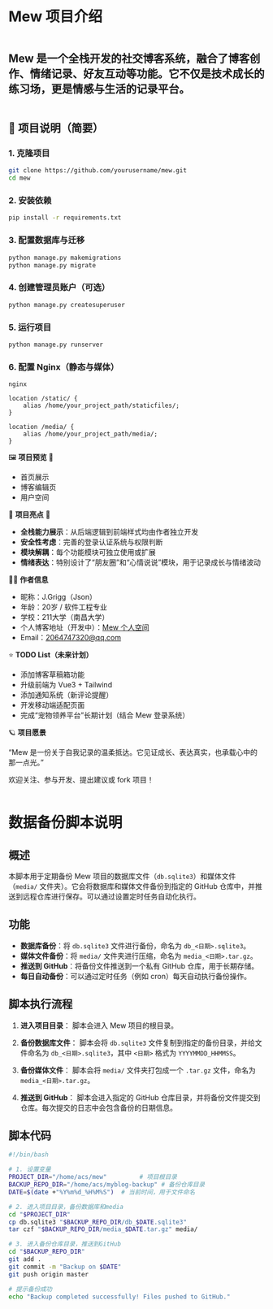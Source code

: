 

# Mew 项目介绍
```
```
## Mew 是一个全栈开发的社交博客系统，融合了博客创作、情绪记录、好友互动等功能。它不仅是技术成长的练习场，更是情感与生活的记录平台。
```

```
## 🚀 项目说明（简要）

### 1. 克隆项目

```bash
git clone https://github.com/yourusername/mew.git
cd mew
```

### 2. 安装依赖

```bash
pip install -r requirements.txt
```

### 3. 配置数据库与迁移

```bash
python manage.py makemigrations
python manage.py migrate
```

### 4. 创建管理员账户（可选）

```bash
python manage.py createsuperuser
```

### 5. 运行项目

```bash
python manage.py runserver
```

### 6. 配置 Nginx（静态与媒体）

```nginx
nginx

location /static/ {
    alias /home/your_project_path/staticfiles/;
}

location /media/ {
    alias /home/your_project_path/media/;
}
```

🖼️ **项目预览** 🎨

* 首页展示
* 博客编辑页
* 用户空间

📌 **项目亮点** 🎯

* **全栈能力展示**：从后端逻辑到前端样式均由作者独立开发
* **安全性考虑**：完善的登录认证系统与权限判断
* **模块解耦**：每个功能模块可独立使用或扩展
* **情绪表达**：特别设计了“朋友圈”和“心情说说”模块，用于记录成长与情绪波动

👨‍💻 **作者信息**

* 昵称：J.Grigg（Json）
* 年龄：20岁 / 软件工程专业
* 学校：211大学（南昌大学）
* 个人博客地址（开发中）：[Mew 个人空间](http://yourwebsite.com)
* Email：[2064747320@qq.com](mailto:2064747320@qq.com)

⭐️ **TODO List（未来计划）**

* 添加博客草稿箱功能
* 升级前端为 Vue3 + Tailwind
* 添加通知系统（新评论提醒）
* 开发移动端适配页面
* 完成“宠物领养平台”长期计划（结合 Mew 登录系统）

🪐 **项目愿景**

“Mew 是一份关于自我记录的温柔抵达。它见证成长、表达真实，也承载心中的那一点光。”

欢迎关注、参与开发、提出建议或 fork 项目！

```

```
# 数据备份脚本说明

## 概述

本脚本用于定期备份 Mew 项目的数据库文件（`db.sqlite3`）和媒体文件（`media/` 文件夹）。它会将数据库和媒体文件备份到指定的 GitHub 仓库中，并推送到远程仓库进行保存。可以通过设置定时任务自动化执行。

## 功能

- **数据库备份**：将 `db.sqlite3` 文件进行备份，命名为 `db_<日期>.sqlite3`。
- **媒体文件备份**：将 `media/` 文件夹进行压缩，命名为 `media_<日期>.tar.gz`。
- **推送到 GitHub**：将备份文件推送到一个私有 GitHub 仓库，用于长期存储。
- **每日自动备份**：可以通过定时任务（例如 cron）每天自动执行备份操作。

## 脚本执行流程

1. **进入项目目录**：
   脚本会进入 Mew 项目的根目录。

2. **备份数据库文件**：
   脚本会将 `db.sqlite3` 文件复制到指定的备份目录，并给文件命名为 `db_<日期>.sqlite3`，其中 `<日期>` 格式为 `YYYYMMDD_HHMMSS`。

3. **备份媒体文件**：
   脚本会将 `media/` 文件夹打包成一个 `.tar.gz` 文件，命名为 `media_<日期>.tar.gz`。

4. **推送到 GitHub**：
   脚本会进入指定的 GitHub 仓库目录，并将备份文件提交到仓库。每次提交的日志中会包含备份的日期信息。

## 脚本代码

```bash
#!/bin/bash

# 1. 设置变量
PROJECT_DIR="/home/acs/mew"         # 项目根目录
BACKUP_REPO_DIR="/home/acs/myblog-backup" # 备份仓库目录
DATE=$(date +"%Y%m%d_%H%M%S")  # 当前时间，用于文件命名

# 2. 进入项目目录，备份数据库和media
cd "$PROJECT_DIR"
cp db.sqlite3 "$BACKUP_REPO_DIR/db_$DATE.sqlite3"
tar czf "$BACKUP_REPO_DIR/media_$DATE.tar.gz" media/

# 3. 进入备份仓库目录，推送到GitHub
cd "$BACKUP_REPO_DIR"
git add .
git commit -m "Backup on $DATE"
git push origin master

# 提示备份成功
echo "Backup completed successfully! Files pushed to GitHub."
```
